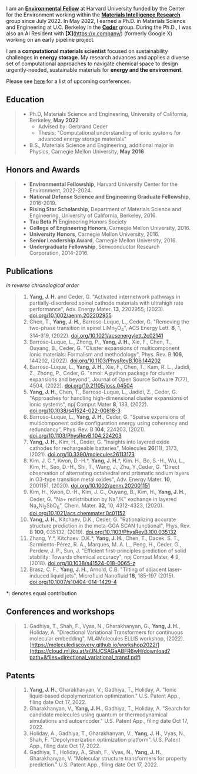 
I am an **[Environmental Fellow](https://environment.harvard.edu/environmental-fellows-program)** at Harvard University funded by the Center for the Environment working within the **[Materials Intelligence Research](https://mir.g.harvard.edu/)** group since July 2022. In May 2022, I earned a Ph.D. in Materials Science and Engineering at U.C. Berkeley in the **[Ceder](https://ceder.berkeley.edu)** group. During the Ph.D., I was also an AI Resident with **[X]**(https://x.company/) (formerly Google X) working on an early pipeline project. 

I am a **computational materials scientist** focused on sustainability challenges in **energy storage**. My research advances and applies a diverse set of computational approaches to navigate chemical space to design urgently-needed, sustainable materials for **energy and the environment**.

Please see [here](upcoming.md) for a list of upcoming conferences.

## Education
>  * Ph.D, Materials Science and Engineering, University of California, Berkeley, **May 2022** 
>    * Advised by: Gerbrand Ceder
>    * Thesis: "Computational understanding of ionic systems for advanced energy storage materials"
>  * B.S., Materials Science and Engineering, additional major in Physics, Carnegie Mellon University, **May 2016**

## Honors and Awards
> * **Environmental Fellowship**, Harvard University Center for the Environment, 2022-2024. 
> * **National Defense Science and Engineering Graduate Fellowship**, 2016-2019.
> * **Rising Star Scholarship**, Department of Materials Science and Engineering, University of California, Berkeley, 2016.
> * **Tau Beta Pi** Engineering Honors Society
> * **College of Engineering Honors**, Carnegie Mellon University, 2016.
> * **University Honors**, Carnegie Mellon University, 2016.
> * **Senior Leadership Award**, Carnegie Mellon University, 2016.  
> *  **Undergraduate Fellowship**, Semiconductor Research Corporation, 2014-2016.

## Publications
_in reverse chronological order_
> 1. **Yang, J. H.** and Ceder, G. "Activated internetwork pathways in partially-disordered spinel cathode materials with ultrahigh rate performance", Adv. Energy Mater. **13**, 2202955, (2023). [doi.org/10.1002/aenm.202202955](https://onlinelibrary.wiley.com/doi/abs/10.1002/aenm.202202955)
> 2. Chen, T., **Yang, J. H.**, Barroso-Luque, L., Ceder, G. "Removing the two-phase transition in spinel LiMn<sub>2</sub>O<sub>4</sub>", ACS Energy Lett. **8**, 1, 314-319, (2022). [doi.org/10.1021/acsenergylett.2c02141](https://pubs.acs.org/doi/full/10.1021/acsenergylett.2c02141)
> 2. Barroso-Luque, L., Zhong, P., **Yang, J. H.**, Xie, F., Chen, T., Ouyang, B., Ceder, G. "Cluster expansions of multicomponent ionic materials: Formalism and methodology", Phys. Rev. B **106**, 144202, (2022). [doi.org/10.1103/PhysRevB.106.144202](https://journals.aps.org/prb/abstract/10.1103/PhysRevB.106.144202)
> 2. Barroso-Luque, L., **Yang, J. H.**, Xie, F., Chen, T., Kam, R. L., Jadidi, Z., Zhong, P., Ceder, G. "smol: A python package for cluster expansions and beyond", Journal of Open Source Software **7**(77), 4504, (2022). [doi.org/10.21105/joss.04504](https://joss.theoj.org/papers/10.21105/joss.04504)
> 2. **Yang, J. H.**, Chen, T., Barroso-Luque, L., Jadidi, Z., Ceder, G. "Approaches for handling high-dimensional cluster expansions of ionic systems", npj Comput Mater **8**, 133, (2022). [doi.org/10.1038/s41524-022-00818-3](https://www.nature.com/articles/s41524-022-00818-3)
> 2. Barroso-Luque, L., **Yang, J. H.**, Ceder, G. "Sparse expansions of multicomponent oxide configuration energy using coherency and redundancy", Phys. Rev. B **104**, 224203, (2021). [doi.org/10.1103/PhysRevB.104.224203](https://journals.aps.org/prb/abstract/10.1103/PhysRevB.104.224203)
> 2. **Yang, J. H.**, Kim, H., Ceder, G. "Insights into layered oxide cathodes for rechargeable batteries", Molecules **26**(11), 3173, (2021). [doi.org/10.3390/molecules26113173](https://www.mdpi.com/1420-3049/26/11/3173)
> 2. Kim. J. C.\*, Kwon, D.-H.\*, **Yang, J. H.***, Kim. H., Bo, S.-H., Wu, L., Kim, H., Seo, D.-H., Shi, T., Wang, J., Zhu, Y.,Ceder, G. "Direct observation of alternating octahedral and prismatic sodium layers in O3-type transition metal oxides", Adv. Energy Mater. **10**, 2001151, (2020). [doi.org/10.1002/aenm.202001151](https://onlinelibrary.wiley.com/doi/abs/10.1002/aenm.202001151) 
> 2. Kim, H., Kwon, D.-H., Kim, J. C., Ouyang, B., Kim, H., **Yang, J. H.**, Ceder, G. "Na+ redistribution by Na<sup>+</sup>/K<sup>+</sup> exchange in layered Na<sub>x</sub>Ni<sub>2</sub>SbO<sub>6</sub>", Chem. Mater. **32**, 10, 4312-4323, (2020). [doi.org/10.1021/acs.chemmater.0c01152](https://pubs.acs.org/doi/full/10.1021/acs.chemmater.0c01152)
> 2. **Yang, J. H.**, Kitchaev, D.K., Ceder, G. "Rationalizing accurate structure prediction in the meta-GGA SCAN functional", Phys. Rev. B **100**, 035132, (2019). [doi.org/10.1103/PhysRevB.100.035132](https://journals.aps.org/prb/abstract/10.1103/PhysRevB.100.035132)
> 2. Zhang, Y.\*, Kitchaev. D.K.\*, **Yang, J. H.**, Chen, T., Dacek. S. T., Sarmiento-Pérez, R. A., Marques, M. A. L., Peng, H., Ceder, G., Perdew, J. P., Sun, J. "Efficient first-principles prediction of solid stability: Towards chemical accuracy", npj Comput Mater, **4** 9, (2018). [doi.org/10.1038/s41524-018-0065-z](https://www.nature.com/articles/s41524%E2%80%90018%E2%80%900065%E2%80%90z)
> 2. Brasz, C. F., **Yang, J. H.**, Arnold, C.B. "Tilting of adjacent laser-induced liquid jets", Microfluid Nanofluid **18**, 185-197 (2015). [doi.org/10.1007/s10404-014-1429-4](https://link.springer.com/article/10.1007/s10404-014-1429-4)

*: denotes equal contribution

## Conferences and workshops
> 1. Gadhiya, T., Shah, F., Vyas, N., Gharakhanyan, G., **Yang, J. H.**, Holiday, A. "Directional Variational Transformers for continuous molecular embedding", ML4Molecules ELLIS workshop, (2022). [https://moleculediscovery.github.io/workshop2022/](https://cloud.ml.jku.at/s/JNJCSAGaABFR6wH/download?path=&files=directional_variational_transf.pdf)

## Patents
> 1. **Yang, J. H.**, Gharakhanyan, V., Gadhiya, T., Holiday, A. "Ionic liquid‑based depolymerization optimization." U.S. Patent App., filing date Oct 17, 2022.
> 2. Gharakhanyan, V., **Yang, J. H.**, Gadhiya, T., Holiday, A. "Search for candidate molecules using quantum or thermodynamical simulations and autoencoder." U.S. Patent App., filing date Oct 17, 2022. 
> 3. Holiday, A., Gadhiya, T., Gharakhanyan, V., **Yang, J. H.**, Vyas, N., Shah, F. "Depolymerization optimization platform". U.S. Patent App., filing date Oct 17, 2022.
> 4. Gadhiya, T., Holiday, A., Shah, F., Vyas, N., **Yang, J. H.**, Gharakhanyan, V. "Molecular structure transformers for property prediction." U.S. Patent App., filing date Oct 17, 2022.